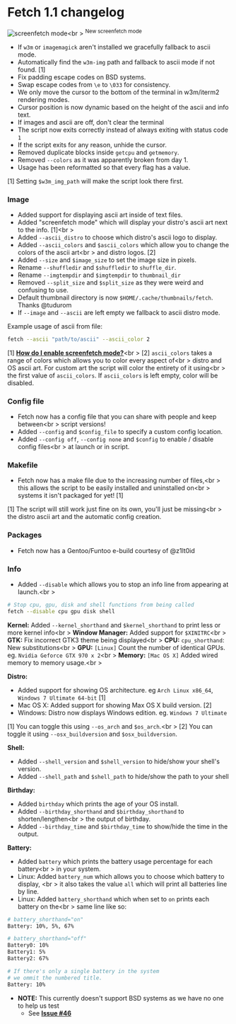 # Fetch 1.1 changelog

![screenfetch mode](http://i.imgur.com/nW3HiNP.png)<br \>
<sup>New screenfetch mode</sup>

- If `w3m` or `imagemagick` aren't installed we gracefully fallback to ascii mode.
- Automatically find the `w3m-img` path and fallback to ascii mode if not found. \[1\]
- Fix padding escape codes on BSD systems.
- Swap escape codes from `\e` to `\033` for consistency.
- We only move the cursor to the bottom of the terminal in w3m/iterm2 rendering modes.
- Cursor position is now dynamic based on the height of the ascii and info text.
- If images and ascii are off, don't clear the terminal
- The script now exits correctly instead of always exiting with status code `1`
- If the script exits for any reason, unhide the cursor.
- Removed duplicate blocks inside `getcpu` and `getmemory`.
- Removed `--colors` as it was apparently broken from day 1.
- Usage has been reformatted so that every flag has a value.

\[1\] Setting `$w3m_img_path` will make the script look there first.

### Image

- Added support for displaying ascii art inside of text files.
- Added "screenfetch mode" which will display your distro's ascii art next to the info. \[1\]<br \>
- Added `--ascii_distro` to choose which distro's ascii logo to display.
- Added `--ascii_colors` and `$ascii_colors` which allow you to change the colors of the ascii art<br \>
and distro logos. \[2\]
- Added `--size` and `$image_size` to set the image size in pixels.
- Rename `--shuffledir` and `$shuffledir` to `shuffle_dir`.
- Rename `--imgtempdir` and `$imgtempdir` to `thumbnail_dir`
- Removed `--split_size` and `$split_size` as they were weird and confusing to use.
- Default thumbnail directory is now `$HOME/.cache/thumbnails/fetch`. Thanks @tudurom
- If `--image` and `--ascii` are left empty we fallback to ascii distro mode.

Example usage of ascii from file:

```sh
fetch --ascii "path/to/ascii" --ascii_color 2

```

\[1\] **[How do I enable screenfetch mode?](http://github.com/dylanaraps/fetch#how-do-i-enable-screenfetch-mode)**<br \>
\[2\] `ascii_colors` takes a range of colors which allows you to color every aspect of<br \>
distro and OS ascii art. For custom art the script will color the entirety of it using<br \>
the first value of `ascii_colors`. If `ascii_colors` is left empty, color will be disabled.


### Config file

- Fetch now has a config file that you can share with people and keep between<br \>
script versions!
- Added `--config` and `$config_file` to specify a custom config location.
- Added `--config off`, `--config none` and `$config` to enable / disable config files<br \>
at launch or in script.


### Makefile

- Fetch now has a make file due to the increasing number of files,<br \>
this allows the script to be easily installed and uninstalled on<br \>
systems it isn't packaged for yet! \[1\]

\[1\] The script will still work just fine on its own, you'll just be missing<br \>
the distro ascii art and the automatic config creation.


### Packages

- Fetch now has a Gentoo/Funtoo e-build courtesy of @z1lt0id


### Info

- Added `--disable` which allows you to stop an info line from appearing at launch.<br \>

```sh
# Stop cpu, gpu, disk and shell functions from being called
fetch --disable cpu gpu disk shell
```

**Kernel:** Added `--kernel_shorthand` and `$kernel_shorthand` to print less or more kernel info<br \>
**Window Manager:** Added support for `$XINITRC`<br \>
**GTK:** Fix incorrect GTK3 theme being displayed<br \>
**CPU:** `cpu_shorthand`: New substitutions<br \>
**GPU:** `[Linux]` Count the number of identical GPUs. eg. `Nvidia Geforce GTX 970 x 2`<br \>
**Memory:** `[Mac OS X]` Added wired memory to memory usage.<br \>

**Distro:**

- Added support for showing OS architecture. eg `Arch Linux x86_64`, `Windows 7 Ultimate 64-bit` \[1\]
- Mac OS X: Added support for showing Max OS X build version. \[2\]
- Windows: Distro now displays Windows edition. eg. `Windows 7 Ultimate`

\[1\] You can toggle this using `--os_arch` and `$os_arch`.<br \>
\[2\] You can toggle it using `--osx_buildversion` and `$osx_buildversion`.

**Shell:**

- Added `--shell_version` and `$shell_version` to hide/show your shell's version.
- Added `--shell_path` and `$shell_path` to hide/show the path to your shell

**Birthday:**

- Added `birthday` which prints the age of your OS install.
- Added `--birthday_shorthand` and `$birthday_shorthand` to shorten/lengthen<br \>
the output of birthday.
- Added `--birthday_time` and `$birthday_time` to show/hide the time in the output.

**Battery:**

- Added `battery` which prints the battery usage percentage for each battery<br \>
in your system.
- Linux: Added `battery_num` which allows you to choose which battery to display, <br \>
it also takes the value `all` which will print all batteries line by line.
- Linux: Added `battery_shorthand` which when set to `on` prints each battery on the<br \>
same line like so:

```sh
# battery_shorthand="on"
Battery: 10%, 5%, 67%

# battery_shorthand="off"
Battery0: 10%
Battery1: 5%
Battery2: 67%

# If there's only a single battery in the system
# we ommit the numbered title.
Battery: 10%
```

- **NOTE:** This currently doesn't support BSD systems as we have no one to help us test
    - See **[Issue #46](https://github.com/dylanaraps/fetch/issues/46)**


